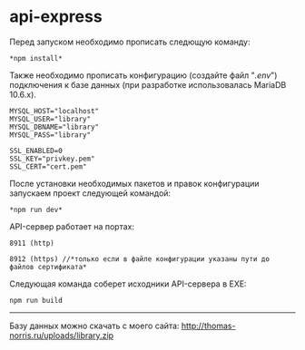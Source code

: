 # api-express

Перед запуском необходимо прописать следющую команду:
```
*npm install*
```
Также необходимо прописать конфигурацию (создайте файл "*.env*") подключения к базе данных (при разработке использовалась MariaDB 10.6.x).
```
MYSQL_HOST="localhost"
MYSQL_USER="library"
MYSQL_DBNAME="library"
MYSQL_PASS="library"

SSL_ENABLED=0
SSL_KEY="privkey.pem"
SSL_CERT="cert.pem"
```
После установки необходимых пакетов и правок конфигурации запускаем проект следующей командой:
```
*npm run dev*
```
API-сервер работает на портах:
```
8911 (http)

8912 (https) //*только если в файле конфигурации указаны пути до файлов сертификата*
```
Следующая команда соберет исходники API-сервера в EXE:
```
npm run build
```

--------------------------------

Базу данных можно скачать с моего сайта: http://thomas-norris.ru/uploads/library.zip
